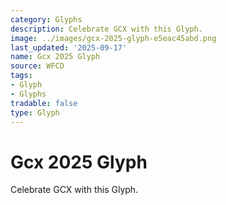 ```yaml
---
category: Glyphs
description: Celebrate GCX with this Glyph.
image: ../images/gcx-2025-glyph-e5eac45abd.png
last_updated: '2025-09-17'
name: Gcx 2025 Glyph
source: WFCD
tags:
- Glyph
- Glyphs
tradable: false
type: Glyph
---
```


# Gcx 2025 Glyph

Celebrate GCX with this Glyph.

